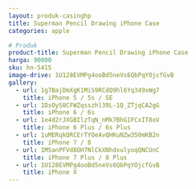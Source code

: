 ```yaml
---
layout: produk-casinghp
title: Superman Pencil Drawing iPhone Case
categories: apple

# Produk
product-title: Superman Pencil Drawing iPhone Case
harga: 90000
sku: hn-5415
image-drive: 1U128EVMPg4ooBd5neVs6QbPqYOjcfGvB
gallery:
  - url: 1g7BajDmXgK1MiS9RCdQ9hl6Yq349xWg7
    title: iPhone 5 / 5s / SE
  - url: 1DsOyS0CFWZqsszhl39L-1Q_ZTjqCA2gG
    title: iPhone 6 / 6s
  - url: 1e4d2rJXGBIlzTqN_nMk7BhGIFCxIT8oV
    title: iPhone 6 Plus / 6s Plus
  - url: 1uMERqkQRCErTYOeAvQHKuNZw350mKB2n
    title: iPhone 7 / 8
  - url: 1MSanPFVd8OH7NlCkXNhdxulyoqQNCUnC
    title: iPhone 7 Plus / 8 Plus
  - url: 1U128EVMPg4ooBd5neVs6QbPqYOjcfGvB
    title: iPhone X
---
```

